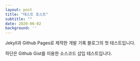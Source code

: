 ```yaml
---
layout: post
title: "테스트 포스트"
subtitle: ""
date: 2020-06-02
background: ''
---
```


<p></p>Jekyll과 Github Pages로 제작한 개발 기록 블로그의 첫 테스트입니다.

<p></p>하단은 Github Gist를 이용한 소스코드 삽입 테스트입니다.

<script src="https://gist.github.com/chaehwanlim/135cee036c6880d74b6a536008a5343c.js"></script>